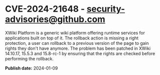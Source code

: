 # CVE-2024-21648 - security-advisories@github.com

XWiki Platform is a generic wiki platform offering runtime services for applications built on top of it. The rollback action is missing a right protection, a user can rollback to a previous version of the page to gain rights they don't have anymore. The problem has been patched in XWiki 14.10.17, 15.5.3 and 15.8-rc-1 by ensuring that the rights are checked before performing the rollback. 

**Publish date:** 2024-01-09
